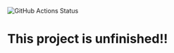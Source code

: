 ![GitHub Actions Status](https://github.com/EvilGiraffes/Yatzy/actions/workflows/test-dotnet.yml/badge.svg)
# This project is unfinished!!